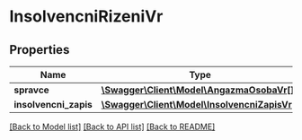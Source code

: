 # InsolvencniRizeniVr

## Properties
Name | Type | Description | Notes
------------ | ------------- | ------------- | -------------
**spravce** | [**\Swagger\Client\Model\AngazmaOsobaVr[]**](AngazmaOsobaVr.md) |  | [optional] 
**insolvencni_zapis** | [**\Swagger\Client\Model\InsolvencniZapisVr[]**](InsolvencniZapisVr.md) |  | [optional] 

[[Back to Model list]](../../README.md#documentation-for-models) [[Back to API list]](../../README.md#documentation-for-api-endpoints) [[Back to README]](../../README.md)

